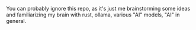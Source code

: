 You can probably ignore this repo, as it's just me brainstorming some ideas and familiarizing my brain with rust, ollama, various "AI" models, "AI" in general. 
